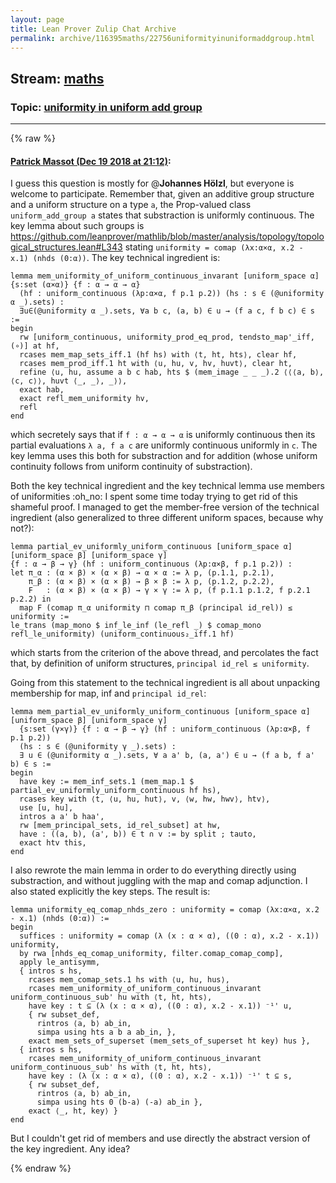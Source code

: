 ```yaml
---
layout: page
title: Lean Prover Zulip Chat Archive 
permalink: archive/116395maths/22756uniformityinuniformaddgroup.html
---
```


## Stream: [maths](index.html)
### Topic: [uniformity in uniform add group](22756uniformityinuniformaddgroup.html)

---


{% raw %}
#### [ Patrick Massot (Dec 19 2018 at 21:12)](https://leanprover.zulipchat.com/#narrow/stream/116395-maths/topic/uniformity%20in%20uniform%20add%20group/near/152209408):
I guess this question is mostly for @**Johannes Hölzl**, but everyone is welcome to participate. Remember that, given an additive group structure and a uniform structure on a type `a`, the Prop-valued class `uniform_add_group a` states that substraction is uniformly continuous. The key lemma about such groups is https://github.com/leanprover/mathlib/blob/master/analysis/topology/topological_structures.lean#L343 stating `uniformity = comap (λx:α×α, x.2 - x.1) (nhds (0:α))`. The key technical ingredient is:
```lean
lemma mem_uniformity_of_uniform_continuous_invarant [uniform_space α] {s:set (α×α)} {f : α → α → α}
  (hf : uniform_continuous (λp:α×α, f p.1 p.2)) (hs : s ∈ (@uniformity α _).sets) :
  ∃u∈(@uniformity α _).sets, ∀a b c, (a, b) ∈ u → (f a c, f b c) ∈ s :=
begin
  rw [uniform_continuous, uniformity_prod_eq_prod, tendsto_map'_iff, (∘)] at hf,
  rcases mem_map_sets_iff.1 (hf hs) with ⟨t, ht, hts⟩, clear hf,
  rcases mem_prod_iff.1 ht with ⟨u, hu, v, hv, huvt⟩, clear ht,
  refine ⟨u, hu, assume a b c hab, hts $ (mem_image _ _ _).2 ⟨⟨⟨a, b⟩, ⟨c, c⟩⟩, huvt ⟨_, _⟩, _⟩⟩,
  exact hab,
  exact refl_mem_uniformity hv,
  refl
end
```
which secretely says that if `f : α → α → α` is uniformly continuous then its partial evaluations `λ a, f a c` are uniformly continuous uniformly in `c`. The key lemma uses this both for substraction and for addition (whose uniform continuity follows from uniform continuity of substraction). 

Both the key technical ingredient and the key technical lemma use members of uniformities :oh_no: I spent some time today trying to get rid of this shameful proof. I managed to get the member-free version of the technical ingredient (also generalized to three different uniform spaces, because why not?):
```lean
lemma partial_ev_uniformly_uniform_continuous [uniform_space α] [uniform_space β] [uniform_space γ]
{f : α → β → γ} (hf : uniform_continuous (λp:α×β, f p.1 p.2)) :
let π_α : (α × β) × (α × β) → α × α := λ p, (p.1.1, p.2.1),
    π_β : (α × β) × (α × β) → β × β := λ p, (p.1.2, p.2.2),
    F   : (α × β) × (α × β) → γ × γ := λ p, (f p.1.1 p.1.2, f p.2.1 p.2.2) in
  map F (comap π_α uniformity ⊓ comap π_β (principal id_rel)) ≤ uniformity :=
le_trans (map_mono $ inf_le_inf (le_refl _) $ comap_mono refl_le_uniformity) (uniform_continuous₂_iff.1 hf)
```
which starts from the criterion of the above thread, and percolates the fact that, by definition of uniform structures,  `principal id_rel ≤ uniformity`.

Going from this statement to the technical ingredient is all about unpacking membership for map, inf and `principal id_rel`:
```lean
lemma mem_partial_ev_uniformly_uniform_continuous [uniform_space α] [uniform_space β] [uniform_space γ]
  {s:set (γ×γ)} {f : α → β → γ} (hf : uniform_continuous (λp:α×β, f p.1 p.2))
  (hs : s ∈ (@uniformity γ _).sets) :
  ∃ u ∈ (@uniformity α _).sets, ∀ a a' b, (a, a') ∈ u → (f a b, f a' b) ∈ s :=
begin
  have key := mem_inf_sets.1 (mem_map.1 $ partial_ev_uniformly_uniform_continuous hf hs),
  rcases key with ⟨t, ⟨u, hu, hut⟩, v, ⟨w, hw, hwv⟩, htv⟩,
  use [u, hu],
  intros a a' b haa',
  rw [mem_principal_sets, id_rel_subset] at hw,
  have : ((a, b), (a', b)) ∈ t ∩ v := by split ; tauto, 
  exact htv this,
end
```
 I also rewrote the main lemma in order to do everything directly using substraction, and without juggling with the map and comap adjunction. I also stated explicitly the key steps. The result is:
```lean
lemma uniformity_eq_comap_nhds_zero : uniformity = comap (λx:α×α, x.2 - x.1) (nhds (0:α)) :=
begin
  suffices : uniformity = comap (λ (x : α × α), ((0 : α), x.2 - x.1)) uniformity,
  by rwa [nhds_eq_comap_uniformity, filter.comap_comap_comp],
  apply le_antisymm,
  { intros s hs,
    rcases mem_comap_sets.1 hs with ⟨u, hu, hus⟩,
    rcases mem_uniformity_of_uniform_continuous_invarant uniform_continuous_sub' hu with ⟨t, ht, hts⟩,
    have key : t ⊆ (λ (x : α × α), ((0 : α), x.2 - x.1)) ⁻¹' u,
    { rw subset_def,
      rintros ⟨a, b⟩ ab_in, 
      simpa using hts a b a ab_in, },
    exact mem_sets_of_superset (mem_sets_of_superset ht key) hus },
  { intros s hs,
    rcases mem_uniformity_of_uniform_continuous_invarant uniform_continuous_sub' hs with ⟨t, ht, hts⟩,
    have key : (λ (x : α × α), ((0 : α), x.2 - x.1)) ⁻¹' t ⊆ s,
    { rw subset_def,
      rintros ⟨a, b⟩ ab_in,
      simpa using hts 0 (b-a) (-a) ab_in },
    exact ⟨_, ht, key⟩ }
end
```
But I couldn't get rid of members and use directly the abstract version of the key ingredient. Any idea?


{% endraw %}

